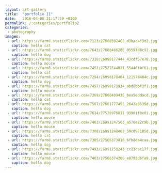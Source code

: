 ```yaml
---
layout: art-gallery
title:  "portfolio II"
date:   2016-04-08 21:17:59 +0100
permalink: /:categories/portfolio2
categories:
 - photography
images:
 - url: https://farm8.staticflickr.com/7123/27600397465_d3bac4f3d2.jpg
   caption: hello cat
 - url: https://farm8.staticflickr.com/7643/27600406285_05597d8c92.jpg
   caption: hello dog
 - url: https://farm8.staticflickr.com/7318/26990177444_43cdf57e78.jpg
   caption: hello mouse
 - url: https://farm8.staticflickr.com/7451/27527544821_55446f0f61.jpg
   caption: hello cat
 - url: https://farm8.staticflickr.com/7294/26990178404_12157a484c.jpg
   caption: hello dog
 - url: https://farm8.staticflickr.com/7457/26990178934_abd8bbf3f1.jpg
   caption: hello mouse
 - url: https://farm8.staticflickr.com/7369/27600409435_bea5eddacd.jpg
   caption: hello cat
 - url: https://farm8.staticflickr.com/7567/27601777495_2642a9539d.jpg
   caption: hello dog
 - url: https://farm8.staticflickr.com/7614/27528976811_93901f0e01.jpg
   caption: hello mouse
 - url: https://farm8.staticflickr.com/7403/26991247563_a576e22c9b.jpg
   caption: hello mouse
 - url: https://farm8.staticflickr.com/7308/26991248403_59cd97105d.jpg
   caption: hello cat
 - url: https://farm8.staticflickr.com/7385/27566373016_6fb8da4caa.jpg
   caption: hello dog
 - url: https://farm8.staticflickr.com/7493/26991258243_cc23cec17f.jpg
   caption: hello mouse
 - url: https://farm8.staticflickr.com/7403/27566374206_e0792d6fa9.jpg
   caption: hello dog
---
```

